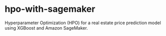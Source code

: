 # hpo-with-sagemaker
Hyperparameter Optimization (HPO) for a real estate price prediction model using XGBoost and Amazon SageMaker.
